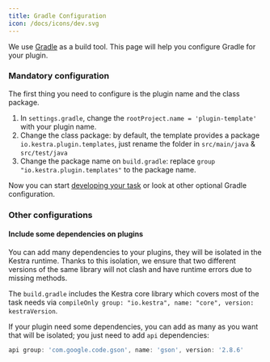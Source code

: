 ```yaml
---
title: Gradle Configuration
icon: /docs/icons/dev.svg
---
```


We use [Gradle](https://gradle.org/) as a build tool. This page will help you configure Gradle for your plugin.

### Mandatory configuration
The first thing you need to configure is the plugin name and the class package.

1. In `settings.gradle`, change the `rootProject.name = 'plugin-template'` with your plugin name.
2. Change the class package: by default, the template provides a package `io.kestra.plugin.templates`, just rename the folder in `src/main/java` & `src/test/java`
3. Change the package name on `build.gradle`: replace `group "io.kestra.plugin.templates"` to the package name.


Now you can start [developing your task](./02.task.md) or look at other optional Gradle configuration.

### Other configurations

#### Include some dependencies on plugins

You can add many dependencies to your plugins, they will be isolated in the Kestra runtime. Thanks to this isolation, we ensure that two different versions of the same library will not clash and have runtime errors due to missing methods.

The `build.gradle` includes the Kestra core library which covers most of the task needs via `compileOnly group: "io.kestra", name: "core", version: kestraVersion`.

If your plugin need some dependencies, you can add as many as you want that will be isolated; you just need to add `api` dependencies:

```groovy
api group: 'com.google.code.gson', name: 'gson', version: '2.8.6'
```
